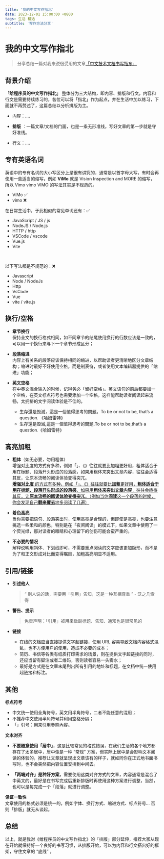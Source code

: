 ```yaml
---
title: '我的中文写作指北'
date: 2023-12-01 15:00:00 +0800
tags: 生活 精选
subtitle: '写作方法分享'
---
```


# 我的中文写作指北

> 分享总结一篇对我来说很受用的文章[「中文技术文档书写指东」](https://sspai.com/post/68349)

## 背景介绍

**「给程序员的中文写作指北」** 整体分为三大结构，即内容、排版和行文。内容和行文是需要持续练习的，各位可以将「指北」作为起点，并在生活中加以练习，下面就不再赘述了，这篇总结以分析排版为主。

- 内容：....

- **排版** ：一篇文章/文档的门面，也是一条无形准线，写好文章的第一步就是守好准线。

- 行文：....

## 专有英语名词

英语中的专有名词的大小写区分上是很有讲究的，通常是以首字母大写，有时会再使用一些适当的缩写，例如 **ViMo** 就是 Vision Inspection and MORE 的缩写，所以 Vimo vimo VIMO 的写法其实是不规范的。

- ViMo ✅
- vimo ❌

在日常生活中，于此相似的常见单词还有：✅

- JavaScript / JS / js
- NodeJS / Node.js
- HTTP / http
- VSCode / vscode
- Vue.js
- Vite

​

以下写法都是不规范的：❌

- Javascript
- Node / NodeJs
- Http
- VsCode
- Vue
- vite / vite.js

## 换行/空格

- **章节换行**  
  保持全文的换行格式相同，如不同章节的结尾使用换行的行数应该是一致的，可以用一个换行来与下一个章节形成区分；

- **段落缩进**  
  内容上有关系的段落应该保持相同的缩进，以帮助读者更清晰地区分文章结构；缩进时最好不好使用空格，而是制表符，或者使用文本编辑器提供的「缩进」功能；

- **英文空格**  
  在中英文混合输入的时候，记得务必「留好空格」。英文语句的前后都要加一个空格，在英文标点符号也需要添加一个空格，这样能帮助读者阅读起来流畅，太拥挤的文字阅读体验是不佳的。
  - 生存還是毁滅，這是一個值得思考的問題。To be or not to be, that’s a question. 《哈姆雷特》
  - 生存還是毁滅,這是一個值得思考的問題.To be or not to be,that’s a question.《哈姆雷特》

## 高亮加粗

- **粗体**（如无必要，勿用粗体）  
  增强对比度的方式有多种，例如「」、《》往往就要比加粗更好用，粗体适合于用在标题、段落开头形成的段落感，如果用粗体来突出文章内容，往往会适得其反，让原本流畅的阅读体验变得突兀。  
  <u>**增强对比度** 的方式有多种，例如「」、《》往往就要比**加粗**更好用，**粗体适合于用在标题、段落开头形成的段落感**，如果用**粗体来突出文章内容**，往往会适得其反，让**原本流畅的阅读体验变得突兀**。（例如当你**阅读**这一个段落的时候，你会发现自己**翻来覆去**地多阅读了几遍）</u>

- **着色高亮**  
  当你需要把语句、段落突出时，使用高亮是合理的，但即使是高亮，也要注意挑选一些柔和的颜色，特别是在「夜间阅读」的模式下，如果文章中使用了一个荧光绿，那对读者的眼睛和心理留下的创伤可能会蛮严重的。

- **不必要的情况**  
  解释说明用斜体、下划线即可，不需要重点阅读的文字应该更加隐形，而不是为了和正文形成对比而变得瞩目，加粗高亮明显不适用。

## 引用/链接

- **引述他人**

  > “ 别人说的话，需要用「引用」告知，这是一种互相尊重 ” - 沃之几索得

- **警告、提示**

  > 免责声明：「引用」被用来做副标题、告知、通知也是很常见的

- **链接**

  - 在线的文档应当直接提供文字超链接，使用 URL 容易导致文档内容格式混乱，也不方便用户的使用，造成不必要的成本；
  - 简历、书信等各类有纸质打印需求的场景，则在提供文字超链接的同时，还应当留有脚注或者二维码，否则读者容易一头雾水；
  - 最好是方式是在文章末尾列出所有引用的地址和标题，在文档中统一使用超链接和标注。

## 其他

**标点符号**

- 中文统一使用全角符号，英文用半角符号，二者不能任意的混用；
- 不推荐中文使用半角符号并利用空格分隔；
- 「」引号：用来引用參照內容。

**文本对齐**

- **不要随意使用「居中」**，这是比较常见的格式错误，在我们生活的各个地方都存在了太多居中，居中像是一种 “常规” 方案，但实际上居中是会影响文本阅读的体验的，推荐让文章就呈现出文章该有的样子，就如同你在正式地书面书写时，也不会突然把内容位置安排到中间去。

- **「两端对齐」是种好方案**，需要使用这类对齐方式的文章，内容通常是混合了中英文的，最好是在书写完成后重新排版时再使用这种方案进行调整，当然，也可以是每完成一个「段落」就进行调整。

**保证一致性**  
​文章使用的格式必须是统一的，例如字体、换行方式、缩进方式、标点符号... 否则「排版」就无从谈起。

## 总结

以上，就是我对《给程序员的中文写作指北》的「排版」部分延伸，推荐大家从现在开始就保持好一个良好的书写习惯，从排版开始，可以为内容和行文搭出好的框架，守住文章的 “底线” 。
